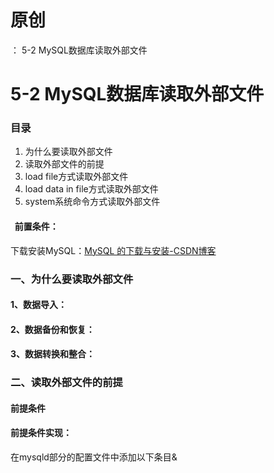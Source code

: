# 原创
：  5-2 MySQL数据库读取外部文件

# 5-2 MySQL数据库读取外部文件

### 目录

1. 为什么要读取外部文件
1. 读取外部文件的前提
1. load file方式读取外部文件
1. load data in file方式读取外部文件
1. system系统命令方式读取外部文件

####   前置条件：

下载安装MySQL：[MySQL 的下载与安装-CSDN博客](https://blog.csdn.net/weixin_43263566/article/details/133841689)

### 一、为什么要读取外部文件

#### 1、数据导入：

#### 2、数据备份和恢复：

#### 3、数据转换和整合：

### 二、读取外部文件的前提

#### 前提条件

#### 前提条件实现：

在mysqld部分的配置文件中添加以下条目&amp;
